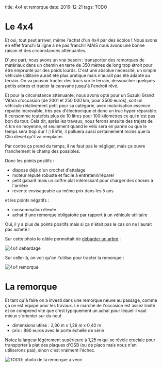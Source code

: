 title: 4x4 et remorque
date: 2016-12-21
tags: TODO

# Le 4x4

Et oui, tout peut arriver, même l'achat d'un 4x4 par des écolos ! Nous avons en effet franchi la ligne à ne pas franchir MAIS nous avons une bonne raison et des circonstances atténuantes.

D'une part, nous avons un vrai besoin : transporter des remorques de matériaux dans un chemin en terre de 350&nbsp;mètres de long trop étroit pour être emprunté par des poids lourds. C'est une absolue nécessité, un simple véhicule utilitaire aurait été plus pratique mais n'aurait pas été adapté au terrain. On va pouvoir tracter des trucs sur le terrain, dessoucher quelques petits arbres et tracter la caravane jusqu'à l'endroit rêvé.

Et pour la circonstance atténuante, nous avons opté pour un Suzuki Grand Vitara d'occasion (de 2001 et 250 000&nbsp;km, pour 3500&nbsp;euros), soit un véhicule relativement petit pour sa catégorie, avec motorisation essence réputée increvable, très peu d'électronique et donc un truc hyper réparable. Il consomme toutefois plus de 10&nbsp;litres pour 100&nbsp;kilomètres ce qui n'est pas bon du tout. Cela dit, après les travaux, nous ferons ensuite des trajets de 4&nbsp;km en moyenne, et seulement quand le vélo sera en panne ou que le temps sera trop dur ! :) Enfin, il polluera aussi certainement moins que la Clio diesel qu'il va remplacer.

Par contre ça prend du temps, il ne faut pas le négliger, mais ça ouvre franchement le champ des possibles.

Donc les points positifs :

- dispose déjà d'un crochet d'attelage
- moteur réputé robuste et facile à entretenir/réparer
- petit gabarit mais un coffre plat intéressant pour charger des choses à l'arrière
- revente envisageable au même prix dans les 5 ans

et les points négatifs :

- consommation élevée
- achat d'une remorque obligatoire par rapport à un véhicule utilitaire

Oui, il y a plus de points positifs mais si ça n'était pas le cas on ne l'aurait pas acheté !

Sur cette photo le câble permettait de [débarder un arbre]({filename}/forêt/abattage.md) :

<img src="images/vitara_debardage.JPG" alt="4x4 debardage"/>

Sur celle-là, on voit qu'on l'utilise pour tracter la remorque :

<img src="images/vitara_remorque.JPG" alt="4x4 remorque"/>

# La remorque

Et tant qu'à faire on a investi dans une remorque neuve au passage, comme ça on est équipé pour les travaux. Le marché de l'occasion est assez limité et on comprend vite que c'est typiquement un achat pour lequel il vaut mieux s'orienter sur du neuf.

- dimensions utiles : 2,36&nbsp;m x 1,29&nbsp;m x 0,40&nbsp;m
- prix : 860&nbsp;euros avec le porte échelle de série

Notez la largeur légèrement supérieure à 1,25&nbsp;m qui se révèle cruciale pour transporter à plat des plaques d'OSB (ou de placo mais nous n'en utiliserons pas), sinon c'est vraiment l'échec.

<img src="images/remorque.jpg" alt="TODO: photo de la remorque a venir"/>

